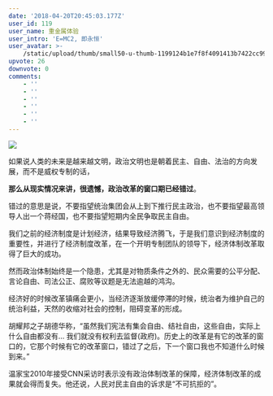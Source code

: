 ```yaml
---
date: '2018-04-20T20:45:03.177Z'
user_id: 119
user_name: 重金属体验
user_intro: 'E=MC2, 即永恒'
user_avatar: >-
    /static/upload/thumb/small50-u-thumb-1199124b1e7f8f4091413b7422cc9979190e963b1da.png
upvote: 26
downvote: 0
comments:
    - ''
    - ''
    - ''
    - ''
    - ''
    - ''
---
```


![](https://pincimg.com/posts/68981/cf870271a7ab06bbc6cbe1d7cd67496e.jpg)  

  

如果说人类的未来是越来越文明，政治文明也是朝着民主、自由、法治的方向发展，而不是威权专制的话，

**那么从现实情况来讲，很遗憾，政治改革的窗口期已经错过**。

  

错过的意思是说，不要指望统治集团会从上到下推行民主政治，也不要指望最高领导人出一个蒋经国，也不要指望短期内全民争取民主自由。

我们之前的经济制度是计划经济，结果导致经济腾飞，于是我们意识到经济制度的重要性，并进行了经济制度改革，在一个开明专制团队的领导下，经济体制改革取得了巨大的成功。

然而政治体制始终是一个隐患，尤其是对物质条件之外的、民众需要的公平分配、言论自由、司法公正、腐败等议题是无法逾越的鸿沟。

经济好的时候改革镇痛会更小，当经济逐渐放缓停滞的时候，统治者为维护自己的统治利益，天然的收缩对社会的控制，阻碍变革的形成。  

  

胡耀邦之子胡德华称，“虽然我们宪法有集会自由、结社自由，这些自由，实际上什么自由都没有… 我们就没有权利去监督(政府)。历史上的改革是有它的改革的窗口的，它那个时候有它的改革窗口，错过了之后，下一个窗口我也不知道什么时候到来。”

温家宝2010年接受CNN采访时表示没有政治体制改革的保障，经济体制改革的成果就会得而复失。他还说，人民对民主自由的诉求是“不可抗拒的”。
